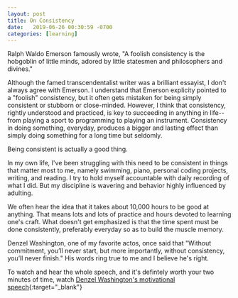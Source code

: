 ```yaml
---
layout: post
title: On Consistency
date:   2019-06-26 00:30:59 -0700
categories: [learning]
---
```


Ralph Waldo Emerson famously wrote, "A foolish consistency is the hobgoblin of little minds, adored 
by little statesmen and philosophers and divines." 

<!--more-->

Although the famed transcendentalist writer was a brilliant essayist, I don't always agree with Emerson. I understand
that Emerson explicity pointed to a "foolish" consistency, but it often gets mistaken for being simply consistent or 
stubborn or close-minded. However, I think that consistency, rightly understood and practiced, is key to succeeding in 
anything in life--from playing a sport to programming to playing an instrument. Consistency in doing something, everyday, 
produces a bigger and lasting effect than simply doing something for a long time but seldomly. 

Being consistent is actually a good thing. 
 
In my own life, I've been struggling with this need to be consistent in things that matter most to me, namely
swimming, piano, personal coding projects, writing, and reading. I try to hold myself accountable with 
daily recording of what I did. But my discipline is wavering and behavior highly influenced by adulting.

We often hear the idea that it takes about 10,000 hours to be good at anything. That means lots and lots of
practice and hours devoted to learning one's craft. What doesn't get emphasized is that the time spent must be 
done consistently, preferably everyday so as to build the muscle memory. 

Denzel Washington, one of my favorite actos, once said that "Without commitment, you’ll never start, but more 
importantly, without consistency, you’ll never finish." His words ring true to me and I believe he's right. 

To watch and hear the whole speech, and it's defintely worth your two minutes of time, watch 
[Denzel Washington's motivational speech](https://youtu.be/ZFPmyCTlxQw){:target="_blank"}